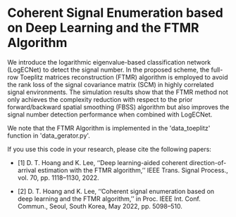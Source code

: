 # Coherent Signal Enumeration based on Deep Learning and the FTMR Algorithm
We introduce the logarithmic eigenvalue-based classification network (LogECNet) to detect the signal number. In the proposed scheme, the full-row Toeplitz matrices reconstruction (FTMR) algorithm is employed to avoid the rank loss of the signal covariance matrix (SCM) in highly correlated signal environments. The simulation results show that the FTMR method not only achieves the complexity reduction with respect to the prior forward/backward spatial smoothing (FBSS) algorithm but also improves the signal number detection performance when combined with LogECNet. 

We note that the FTMR Algorithm is implemented in the 'data_toeplitz' function in 'data_gerator.py'.

If you use this code in your research, please cite the following papers:

- [1] D. T. Hoang and K. Lee, ‘‘Deep learning-aided coherent direction-of-arrival estimation with the FTMR algorithm,’’ IEEE Trans. Signal Process., vol. 70, pp. 1118–1130, 2022.
  
- [2] D. T. Hoang and K. Lee, ‘‘Coherent signal enumeration based on deep learning and the FTMR algorithm,’’ in Proc. IEEE Int. Conf. Commun., Seoul, South Korea, May 2022, pp. 5098–510.


